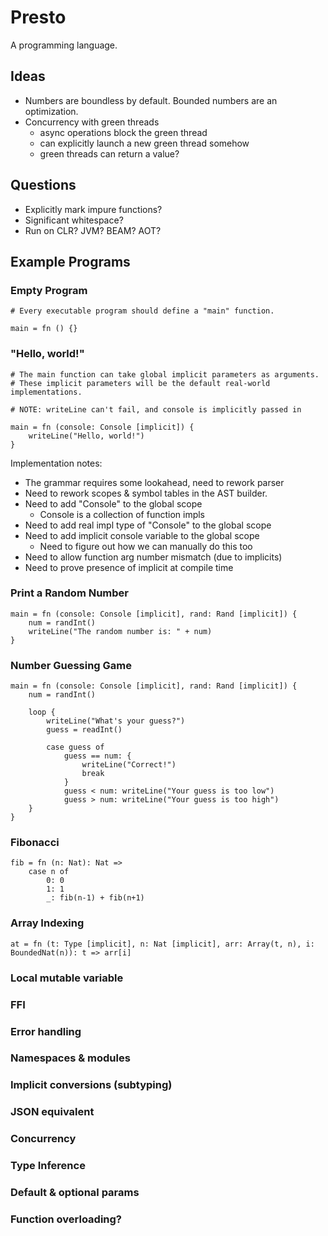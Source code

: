 # Presto
A programming language.

## Ideas
* Numbers are boundless by default. Bounded numbers are an optimization.
* Concurrency with green threads
    * async operations block the green thread
    * can explicitly launch a new green thread somehow
    * green threads can return a value?

## Questions
* Explicitly mark impure functions?
* Significant whitespace?
* Run on CLR? JVM? BEAM? AOT?

## Example Programs

### Empty Program

```
# Every executable program should define a "main" function.

main = fn () {}
```

### "Hello, world!"

```
# The main function can take global implicit parameters as arguments.
# These implicit parameters will be the default real-world implementations.

# NOTE: writeLine can't fail, and console is implicitly passed in

main = fn (console: Console [implicit]) {
    writeLine("Hello, world!")
}
```

Implementation notes:

* The grammar requires some lookahead, need to rework parser
* Need to rework scopes & symbol tables in the AST builder.
* Need to add "Console" to the global scope
    * Console is a collection of function impls
* Need to add real impl type of "Console" to the global scope
* Need to add implicit console variable to the global scope
    * Need to figure out how we can manually do this too
* Need to allow function arg number mismatch (due to implicits)
* Need to prove presence of implicit at compile time

### Print a Random Number

```
main = fn (console: Console [implicit], rand: Rand [implicit]) {
    num = randInt()
    writeLine("The random number is: " + num)
}
```

### Number Guessing Game

```
main = fn (console: Console [implicit], rand: Rand [implicit]) {
    num = randInt()

    loop {
        writeLine("What's your guess?")
        guess = readInt()
        
        case guess of
            guess == num: {
                writeLine("Correct!")
                break
            }
            guess < num: writeLine("Your guess is too low")
            guess > num: writeLine("Your guess is too high")
    }
}
```

### Fibonacci

```
fib = fn (n: Nat): Nat =>
    case n of
        0: 0
        1: 1
        _: fib(n-1) + fib(n+1)
```

### Array Indexing

```
at = fn (t: Type [implicit], n: Nat [implicit], arr: Array(t, n), i: BoundedNat(n)): t => arr[i]
```

### Local mutable variable

### FFI

### Error handling

### Namespaces & modules

### Implicit conversions (subtyping)

### JSON equivalent

### Concurrency

### Type Inference

### Default & optional params

### Function overloading?